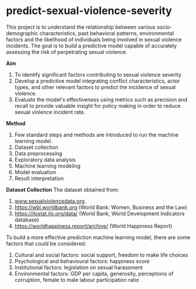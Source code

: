 # predict-sexual-violence-severity
This project is to understand the relationship between various socio-demographic characteristics, past behavioral patterns, environmental factors and the likelihood of individuals being involved in sexual violence incidents. The goal is to build a predictive model capable of accurately assessing the risk of perpetrating sexual violence.

**Aim**
1. To identify significant factors contributing to sexual violence severity
2. Develop a predictive model integrating conflict characteristics, actor types, and other relevant factors to predict the incidence of sexual violence.
3. Evaluate the model's effectiveness using metrics such as precision and recall to provide valuable insight for policy making in order to reduce sexual violence incident rate.

**Method**
1. Few standard steps and methods are introduced to run the machine learning model.
2. Dataset collection
3. Data preprocessing
4. Exploratory data analysis
5. Machine learning modeling
6. Model evaluation
7. Result interpretation

**Dataset Collection**
The dataset obtained from:
1. www.sexualviolencedata.org.
2. https://wbl.worldbank.org (World Bank: Women, Business and the Law)
3. https://ilostat.ilo.org/data/ (World Bank, World Development Indicators database)
4. https://worldhappiness.report/archive/ (World Happiness Report)

To build a more effective prediction machine learning model, there are some factors that could be considered:
1. Cultural and social factors: social support, freedom to make life choices
2. Psychological and behavioural factors: happiness score
3. Institutional factors: legislation on sexual harassment
4. Environmental factors: GDP per capita, generosity, perceptions of corruption, female to male labour participation ratio
